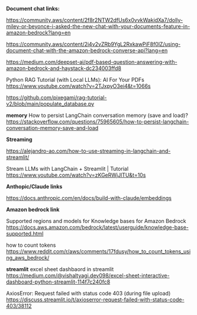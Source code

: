 **Document chat links:**

https://community.aws/content/2f8r2NTW2dfUs6x0vvkWakidXa7/dolly-miley-or-beyonce-i-asked-the-new-chat-with-your-documents-feature-in-amazon-bedrock?lang=en

https://community.aws/content/2i4v2vZRb9YgL2RxkawPiF8f0lZ/using-document-chat-with-the-amazon-bedrock-converse-api?lang=en

https://medium.com/deepset-ai/pdf-based-question-answering-with-amazon-bedrock-and-haystack-dc234003ffd8

Python RAG Tutorial (with Local LLMs): AI For Your PDFs
https://www.youtube.com/watch?v=2TJxpyO3ei4&t=1066s

https://github.com/pixegami/rag-tutorial-v2/blob/main/populate_database.py

**memory**
How to persist LangChain conversation memory (save and load)?
https://stackoverflow.com/questions/75965605/how-to-persist-langchain-conversation-memory-save-and-load


**Streaming**

https://alejandro-ao.com/how-to-use-streaming-in-langchain-and-streamlit/

Stream LLMs with LangChain + Streamlit | Tutorial
https://www.youtube.com/watch?v=zKGeRWjJlTU&t=10s


**Anthopic/Claude links**

https://docs.anthropic.com/en/docs/build-with-claude/embeddings

**Amazon bedrock link**

Supported regions and models for Knowledge bases for Amazon Bedrock
https://docs.aws.amazon.com/bedrock/latest/userguide/knowledge-base-supported.html

how to count tokens
https://www.reddit.com/r/aws/comments/17fdusy/how_to_count_tokens_using_aws_bedrock/

**streamlit**
excel sheet dashbaord in streamlit
https://medium.com/@vishaltyagi.dev098/excel-sheet-interactive-dashboard-python-streamlit-114f7c240fc8

AxiosError: Request failed with status code 403
(during file upload)
https://discuss.streamlit.io/t/axioserror-request-failed-with-status-code-403/38112

